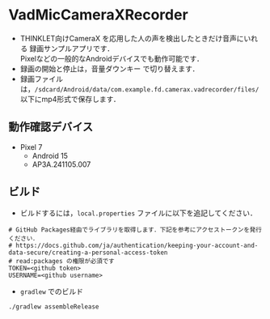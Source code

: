 # VadMicCameraXRecorder
- THINKLET向けCameraX を応用した人の声を検出したときだけ音声にいれる 録画サンプルアプリです．  
Pixelなどの一般的なAndroidデバイスでも動作可能です．
- 録画の開始と停止は，音量ダウンキー で切り替えます．
- 録画ファイルは，`/sdcard/Android/data/com.example.fd.camerax.vadrecorder/files/` 以下にmp4形式で保存します．

## 動作確認デバイス
- Pixel 7
  - Android 15
  - AP3A.241105.007

## ビルド
- ビルドするには，`local.properties` ファイルに以下を追記してください．

```
# GitHub Packages経由でライブラリを取得します．下記を参考にアクセストークンを発行ください．
# https://docs.github.com/ja/authentication/keeping-your-account-and-data-secure/creating-a-personal-access-token
# read:packages の権限が必須です
TOKEN=<github token>
USERNAME=<github username>
```

- `gradlew` でのビルド

```
./gradlew assembleRelease
```
